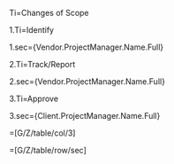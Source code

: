 Ti=Changes of Scope
	
1.Ti=Identify

1.sec={Vendor.ProjectManager.Name.Full}

2.Ti=Track/Report

2.sec={Vendor.ProjectManager.Name.Full}

3.Ti=Approve

3.sec={Client.ProjectManager.Name.Full}

=[G/Z/table/col/3]

=[G/Z/table/row/sec]
